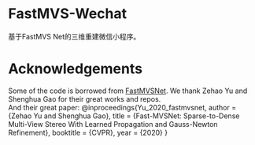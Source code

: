 # FastMVS-Wechat
基于FastMVS Net的三维重建微信小程序。

# Acknowledgements
Some of the code is borrowed from [FastMVSNet](https://github.com/svip-lab/FastMVSNet). We thank Zehao Yu and Shenghua Gao for their great works and repos.<br>
And their great paper:
@inproceedings{Yu_2020_fastmvsnet,
  author    = {Zehao Yu and Shenghua Gao},
  title     = {Fast-MVSNet: Sparse-to-Dense Multi-View Stereo With Learned Propagation and Gauss-Newton Refinement},
  booktitle = {CVPR},
  year      = {2020}
}
